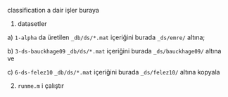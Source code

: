 classification a dair işler buraya

1. datasetler

a) `1-alpha` da üretilen `_db/ds/*.mat` içeriğini burada `_ds/emre/` altına; 

b) `3-ds-bauckhage09` `_db/ds/*.mat` içeriğini burada `_ds/bauckhage09/` altına ve

c) `6-ds-felez10` `_db/ds/*.mat` içeriğini burada `_ds/felez10/` altına kopyala

2. `runme.m` i çalıştır
